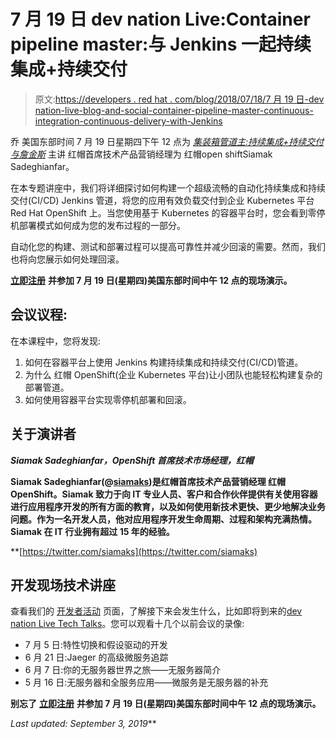 # 7 月 19 日 dev nation Live:Container pipeline master:与 Jenkins 一起持续集成+持续交付

> 原文:[https://developers . red hat . com/blog/2018/07/18/7 月 19 日-dev nation-live-blog-and-social-container-pipeline-master-continuous-integration-continuous-delivery-with-Jenkins](https://developers.redhat.com/blog/2018/07/18/july-19th-devnation-live-blog-and-social-container-pipeline-master-continuous-integration-continuous-delivery-with-jenkins)

乔 美国东部时间 7 月 19 日星期四下午 12 点为 [*集装箱管道主:持续集成+持续交付与詹金斯*](https://onlinexperiences.com/Server.nxp?LASCmd=AI:4;F:APIUTILS!51004&PageID=2C1CF13E-08F4-43A4-B25D-0B38FE3226CF&AffiliateData=blog) 主讲 红帽首席技术产品营销经理为 红帽open shiftSiamak Sadeghianfar。

在本专题讲座中，我们将详细探讨如何构建一个超级流畅的自动化持续集成和持续交付(CI/CD) Jenkins 管道，将您的应用有效负载交付到企业 Kubernetes 平台 Red Hat OpenShift 上。当您使用基于 Kubernetes 的容器平台时，您会看到零停机部署模式如何成为您的发布过程的一部分。

自动化您的构建、测试和部署过程可以提高可靠性并减少回滚的需要。然而，我们也将向您展示如何处理回滚。

[**立即注册**](https://onlinexperiences.com/Server.nxp?LASCmd=AI:4;F:APIUTILS!51004&PageID=2C1CF13E-08F4-43A4-B25D-0B38FE3226CF&AffiliateData=blog) **并参加 7 月 19 日(星期四)美国东部时间中午 12 点的现场演示。**

## **会议议程:**

在本课程中，您将发现:

1.  如何在容器平台上使用 Jenkins 构建持续集成和持续交付(CI/CD)管道。
2.  为什么 红帽 OpenShift(企业 Kubernetes 平台)让小团队也能轻松构建复杂的部署管道。
3.  如何使用容器平台实现零停机部署和回滚。

## **关于演讲者**

***Siamak Sadeghianfar，OpenShift 首席技术市场经理，红帽***

**Siamak Sadeghianfar(@[siamaks](https://twitter.com/siamaks))是红帽首席技术产品营销经理 红帽 OpenShift。Siamak 致力于向 IT 专业人员、客户和合作伙伴提供有关使用容器进行应用程序开发的所有方面的教育，以及如何使用新技术更快、更少地解决业务问题。作为一名开发人员，他对应用程序开发生命周期、过程和架构充满热情。Siamak 在 IT 行业拥有超过 15 年的经验。**

 **[https://twitter.com/siamaks](https://twitter.com/siamaks)

## **开发现场技术讲座**

查看我们的 [开发者活动](https://developers.redhat.com/events/) 页面，了解接下来会发生什么，比如即将到来的[dev nation Live Tech Talks](https://onlinexperiences.com/Server.nxp?LASCmd=AI:4;F:APIUTILS!51004&PageID=2C1CF13E-08F4-43A4-B25D-0B38FE3226CF&AffiliateData=blog)。您可以观看十几个以前会议的录像:

*   7 月 5 日:特性切换和假设驱动的开发
*   6 月 21 日:Jaeger 的高级微服务追踪
*   6 月 7 日:你的无服务器世界之旅——无服务器简介
*   5 月 16 日:无服务器和全服务应用——微服务是无服务器的补充

**别忘了** [**立即注册**](https://onlinexperiences.com/Server.nxp?LASCmd=AI:4;F:APIUTILS!51004&PageID=2C1CF13E-08F4-43A4-B25D-0B38FE3226CF&AffiliateData=blog) **并参加 7 月 19 日(星期四)美国东部时间中午 12 点的现场演示。**

*Last updated: September 3, 2019***